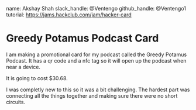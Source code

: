 name: Akshay Shah
slack_handle: @Ventengo
github_handle: @Ventengo1
tutorial: https://jams.hackclub.com/jam/hacker-card

# Greedy Potamus Podcast Card

I am making a promotional card for my podcast called the Greedy Potamus Podcast. It has a qr code and a nfc tag so it will open up the podcast when near a device.

It is going to cost $30.68.

I was completly new to this so it was a bit challenging. The hardest part was connecting all the things together and making sure there were no short circuits.
